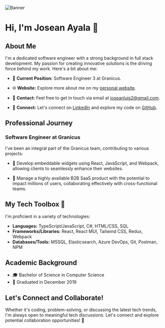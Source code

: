![Banner](https://media.licdn.com/dms/image/D4E16AQHQx9LJJFX0Gw/profile-displaybackgroundimage-shrink_350_1400/0/1697149450991?e=1702512000&v=beta&t=M9e0zk0khogoXh2Wd0tmZdS9hnTqXvXuIBp0WAaXGT0)

# Hi, I'm Josean Ayala 👋

## About Me

I'm a dedicated software engineer with a strong background in full stack development. My passion for creating innovative solutions is the driving force behind my work. Here's a bit about me:

- 💼 **Current Position:** Software Engineer 3 at Granicus.

- 🌐 **Website:** Explore more about me on my [personal website](https://joseanayala.vercel.app).

- 📧 **Contact:** Feel free to get in touch via email at [joseanluis2@gmail.com](mailto:joseanluis2@gmail.com).

- 🔗 **Connect:** Let's connect on [LinkedIn](https://www.linkedin.com/in/joseanayala) and explore my code on [GitHub](https://github.com/joseanayala).

## Professional Journey

### Software Engineer at Granicus

I've been an integral part of the Granicus team, contributing to various projects:

- 🚀 Develop embeddable widgets using React, JavaScript, and Webpack, allowing clients to seamlessly enhance their websites.

- 💪 Manage a highly available B2B SaaS product with the potential to impact millions of users, collaborating effectively with cross-functional teams.

## My Tech Toolbox 🧰

I'm proficient in a variety of technologies:

- **Languages:** TypeScript/JavaScript, C#, HTML/CSS, SQL
- **Frameworks/Libraries:** React, React MUI, Tailwind CSS, Redux, Webpack
- **Databases/Tools:** MSSQL, Elasticsearch, Azure DevOps, Git, Postman, NPM

## Academic Background

- 🎓 Bachelor of Science in Computer Science
- 📆 Graduated in December 2019

## Let's Connect and Collaborate!

Whether it's coding, problem-solving, or discussing the latest tech trends, I'm always open to meaningful tech discussions. Let's connect and explore potential collaboration opportunities! 🚀
